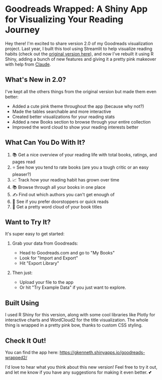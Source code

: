 # Goodreads Wrapped: A Shiny App for Visualizing Your Reading Journey

Hey there! I'm excited to share version 2.0 of my Goodreads visualization project. Last year, I built this tool using Streamlit to help visualize reading habits (check out the [original version here](https://github.com/gigikenneth/goodreads)), and now I've rebuilt it using R Shiny, adding a bunch of new features and giving it a pretty pink makeover with help from [Claude](https://claude.ai/).

## What's New in 2.0? 
I've kept all the others things from the original version but made them even better:
- Added a cute pink theme throughout the app (because why not?)
- Made the tables searchable and more interactive
- Created better visualizations for your reading stats
- Added a new Books section to browse through your entire collection
- Improved the word cloud to show your reading interests better

## What Can You Do With It?
1. 📚 Get a nice overview of your reading life with total books, ratings, and pages read
2. ⭐ See how you tend to rate books (are you a tough critic or an easy pleaser?)
3. 📈 Track how your reading habit has grown over time
4. 📚 Browse through all your books in one place
5. ✍️ Find out which authors you can't get enough of
6. 📖 See if you prefer doorstoppers or quick reads
7. 🌟 Get a pretty word cloud of your book titles

## Want to Try It?
It's super easy to get started:

1. Grab your data from Goodreads:
   - Head to Goodreads.com and go to "My Books"
   - Look for "Import and Export"
   - Hit "Export Library"

2. Then just:
   - Upload your file to the app
   - Or hit "Try Example Data" if you just want to explore.

## Built Using
I used R Shiny for this version, along with some cool libraries like Plotly for interactive charts and WordCloud2 for the title visualization. The whole thing is wrapped in a pretty pink bow, thanks to custom CSS styling.

## Check It Out!
You can find the app here: https://gkenneth.shinyapps.io/goodreads-wrapped2/ 

I'd love to hear what you think about this new version! Feel free to try it out, and let me know if you have any suggestions for making it even better. 💕
